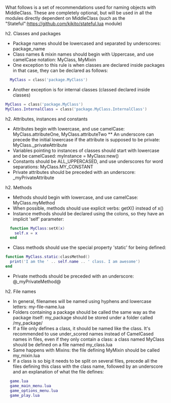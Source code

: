What follows is a set of recommendations used for naming objects with MiddleClass. These are completely optional, but will be used in all the modules directly dependent on MiddleClass (such as the "Stateful":https://github.com/kikito/stateful.lua module)

h2. Classes and packages

* Package names should be lowercased and separated by underscores: package_name
* Class names & mixin names should begin with Uppercase, and use camelCase notation: MyClass, MyMixin
* One exception to this rule is when classes are declared inside packages in that case, they can be declared as follows: 
```lua
  MyClass = class('package.MyClass')
```
* Another exception is for internal classes (classed declared inside classes) 
```lua
MyClass = class('package.MyClass')
MyClass.InternalClass = class('package.MyClass.InternalClass')
```

h2. Attributes, instances and constants

* Attributes begin with lowercase, and use camelCase: MyClass.attributeOne, MyClass.attributeTwo
** An underscore can precede the initial lowercase if the attribute is supposed to be private: MyClass._privateAttribute 
* Variables pointing to instances of classes should start with lowercase and be camelCased: myInstance = MyClass:new()
* Constants should be ALL_UPPERCASED, and use underscores for word separations: MyClass.MY_CONSTANT
* Private attributes should be preceded with an underscore: _myPrivateAttribute 

h2. Methods

* Methods should begin with lowercase, and use camelCase: MyClass.myMethod
* When possible, methods should use explicit verbs: getX() instead of x()
* Instance methods should be declared using the colons, so they have an implicit 'self' parameter: 
```lua
  function MyClass:setX(x)
    self.x = x
  end
```
* Class methods should use the special property 'static' for being defined:
```lua
function MyClass.static:classMethod()
  print('I am the ' .. self.name .. ' class. I am awesome')
end
```
* Private methods should be preceded with an underscore: @_myPrivateMethod@

h2. File names

* In general, filenames will be named using hyphens and lowercase letters: my-file-name.lua
* Folders containing a package should be called the same way as the package itself: my_package should be stored under a folder called /my_package/
* If a file only defines a class, it should be named like the class. It's recommended to use under_scored names instead of CamelCased names in files, even if they only contain a class: a class named MyClass should be defined on a file named my_class.lua
* Same happens with Mixins: the file defining MyMixin should be called my_mixin.lua
* If a class is so big it needs to be split on several files, precede all the files defining this class with the class name, followed by an underscore and an explanation of what the file defines: 
```lua
  game.lua
  game_main_menu.lua
  game_options_menu.lua
  game_play.lua
```